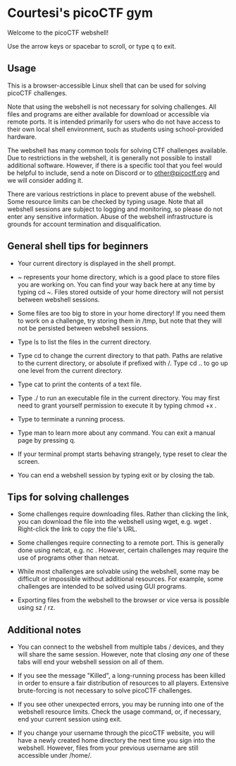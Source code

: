 # Courtesi's picoCTF gym

Welcome to the picoCTF webshell!

Use the arrow keys or spacebar to scroll, or type q to exit.

## Usage

This is a browser-accessible Linux shell that can be used for solving
picoCTF challenges.

Note that using the webshell is not necessary for solving challenges.
All files and programs are either available for download or accessible
via remote ports. It is intended primarily for users who do not
have access to their own local shell environment, such as students using
school-provided hardware.

The webshell has many common tools for solving CTF challenges available.
Due to restrictions in the webshell, it is generally not possible to
install additional software. However, if there is a specific tool that
you feel would be helpful to include, send a note on Discord or to
other@picoctf.org and we will consider adding it.

There are various restrictions in place to prevent abuse of the webshell.
Some resource limits can be checked by typing usage. Note that all
webshell sessions are subject to logging and monitoring, so please do
not enter any sensitive information. Abuse of the webshell infrastructure
is grounds for account termination and disqualification.

## General shell tips for beginners

- Your current directory is displayed in the shell prompt.

- ~ represents your home directory, which is a good place to store
  files you are working on. You can find your way back here at any time by
  typing cd ~. Files stored outside of your home directory will not
  persist between webshell sessions.

- Some files are too big to store in your home directory! If you need
  them to work on a challenge, try storing them in /tmp, but note that 
  they will not be persisted between webshell sessions.

- Type ls to list the files in the current directory.

- Type cd <path> to change the current directory to that path. Paths are
  relative to the current directory, or absolute if prefixed with /.
  Type cd .. to go up one level from the current directory.

- Type cat <file> to print the contents of a text file.

- Type ./<file> to run an executable file in the current directory.
  You may first need to grant yourself permission to execute it by
  typing chmod +x <file>.

- Type <Control-C> to terminate a running process.

- Type man <command> to learn more about any command. You can exit
  a manual page by pressing q.

- If your terminal prompt starts behaving strangely, type reset to
  clear the screen.

- You can end a webshell session by typing exit or by closing the tab.

## Tips for solving challenges

- Some challenges require downloading files. Rather than clicking the
  link, you can download the file into the webshell using wget, e.g.
  wget <file-URL>. Right-click the link to copy the file's URL.

- Some challenges require connecting to a remote port. This is generally
  done using netcat, e.g. nc <server-name> <port>. However, certain
  challenges may require the use of programs other than netcat.

- While most challenges are solvable using the webshell, some may be
  difficult or impossible without additional resources. For example,
  some challenges are intended to be solved using GUI programs.

- Exporting files from the webshell to the browser or vice versa
  is possible using sz <filename> / rz.

## Additional notes

- You can connect to the webshell from multiple tabs / devices, and they
  will share the same session. However, note that closing *any one*
  of these tabs will end your webshell session on all of them.

- If you see the message "Killed", a long-running process has been killed
  in order to ensure a fair distribution of resources to all players.
  Extensive brute-forcing is not necessary to solve picoCTF challenges.

- If you see other unexpected errors, you may be running into one of the
  webshell resource limits. Check the usage command, or, if necessary,
  end your current session using exit.

- If you change your username through the picoCTF website, you will
  have a newly created home directory the next time you sign into
  the webshell. However, files from your previous username are still
  accessible under /home/<old-username>.
